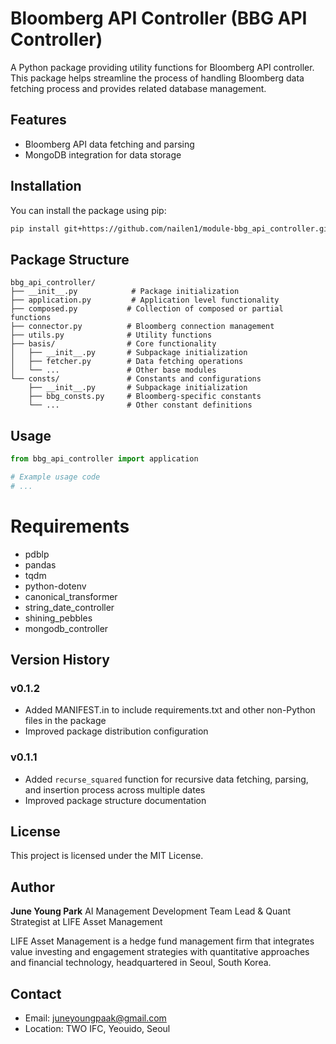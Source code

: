 # Bloomberg API Controller (BBG API Controller)

A Python package providing utility functions for Bloomberg API controller. This package helps streamline the process of handling Bloomberg data fetching process and provides related database management.

## Features

- Bloomberg API data fetching and parsing
- MongoDB integration for data storage

## Installation

You can install the package using pip:

```bash
pip install git+https://github.com/nailen1/module-bbg_api_controller.git
```

## Package Structure

```
bbg_api_controller/
├── __init__.py            # Package initialization
├── application.py         # Application level functionality
├── composed.py           # Collection of composed or partial functions
├── connector.py          # Bloomberg connection management
├── utils.py              # Utility functions
├── basis/                # Core functionality
│   ├── __init__.py       # Subpackage initialization
│   ├── fetcher.py        # Data fetching operations
│   └── ...               # Other base modules
└── consts/               # Constants and configurations
    ├── __init__.py       # Subpackage initialization
    ├── bbg_consts.py     # Bloomberg-specific constants
    └── ...               # Other constant definitions
```

## Usage

```python
from bbg_api_controller import application

# Example usage code
# ...
```

# Requirements

- pdblp
- pandas
- tqdm
- python-dotenv
- canonical_transformer
- string_date_controller
- shining_pebbles
- mongodb_controller

## Version History

### v0.1.2
- Added MANIFEST.in to include requirements.txt and other non-Python files in the package
- Improved package distribution configuration

### v0.1.1
- Added `recurse_squared` function for recursive data fetching, parsing, and insertion process across multiple dates
- Improved package structure documentation

## License

This project is licensed under the MIT License.

## Author

**June Young Park**
AI Management Development Team Lead & Quant Strategist at LIFE Asset Management

LIFE Asset Management is a hedge fund management firm that integrates value investing and engagement strategies with quantitative approaches and financial technology, headquartered in Seoul, South Korea.

## Contact

- Email: juneyoungpaak@gmail.com
- Location: TWO IFC, Yeouido, Seoul
